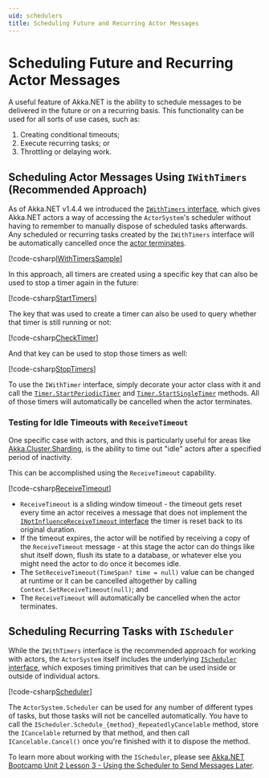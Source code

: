 ```yaml
---
uid: schedulers
title: Scheduling Future and Recurring Actor Messages
---
```


# Scheduling Future and Recurring Actor Messages
A useful feature of Akka.NET is the ability to schedule messages to be delivered in the future or on a recurring basis. This functionality can be used for all sorts of use cases, such as:

1. Creating conditional timeouts;
2. Execute recurring tasks; or
3. Throttling or delaying work.

## Scheduling Actor Messages Using `IWithTimers` (Recommended Approach)
As of Akka.NET v1.4.4 we introduced the [`IWithTimers` interface](xref:Akka.Actor.IWithTimers), which gives Akka.NET actors a way of accessing the `ActorSystem`'s scheduler without having to remember to manually dispose of scheduled tasks afterwards. Any scheduled or recurring tasks created by the `IWithTimers` interface will be automatically cancelled once the [actor terminates](xref:supervision).

[!code-csharp[IWithTimersSample](../../../src/core/Akka.Docs.Tests/Actors/SchedulerSpecs.cs?name=TimerActor)]

In this approach, all timers are created using a specific key that can also be used to stop a timer again in the future:

[!code-csharp[StartTimers](../../../src/core/Akka.Docs.Tests/Actors/SchedulerSpecs.cs?name=StartTimers)]

The key that was used to create a timer can also be used to query whether that timer is still running or not:

[!code-csharp[CheckTimer](../../../src/core/Akka.Docs.Tests/Actors/SchedulerSpecs.cs?name=CheckTimer)]

And that key can be used to stop those timers as well:

[!code-csharp[StopTimers](../../../src/core/Akka.Docs.Tests/Actors/SchedulerSpecs.cs?name=StartTimers)]

To use the `IWithTimer` interface, simply decorate your actor class with it and call the [`Timer.StartPeriodicTimer`](xref:Akka.Actor.ITimerScheduler#Akka_Actor_ITimerScheduler_StartPeriodicTimer_System_Object_System_Object_System_TimeSpan_) and [`Timer.StartSingleTimer`](xref:Akka.Actor.ITimerScheduler#Akka_Actor_ITimerScheduler_StartSingleTimer_System_Object_System_Object_System_TimeSpan_) methods. All of those timers will automatically be cancelled when the actor terminates.

### Testing for Idle Timeouts with `ReceiveTimeout`
One specific case with actors, and this is particularly useful for areas like [Akka.Cluster.Sharding](xref:cluster-sharding), is the ability to time out "idle" actors after a specified period of inactivity.

This can be accomplished using the `ReceiveTimeout` capability.

[!code-csharp[ReceiveTimeout](../../../src/core/Akka.Docs.Tests/Actors/ReceiveTimeoutSpecs.cs?name=ReceiveTimeoutActor)]

* `ReceiveTimeout` is a sliding window timeout - the timeout gets reset every time an actor receives a message that does not implement the [`INotInfluenceReceiveTimeout` interface](xref:Akka.Actor.INotInfluenceReceiveTimeout) the timer is reset back to its original duration.
* If the timeout expires, the actor will be notified by receiving a copy of the `ReceiveTimeout` message - at this stage the actor can do things like shut itself down, flush its state to a database, or whatever else you might need the actor to do once it becomes idle.
* The `SetReceiveTimeout(TimeSpan? time = null)` value can be changed at runtime or it can be cancelled altogether by calling `Context.SetReceiveTimeout(null)`; and
* The `ReceiveTimeout` will automatically be cancelled when the actor terminates.

## Scheduling Recurring Tasks with `IScheduler`
While the `IWithTimers` interface is the recommended approach for working with actors, the `ActorSystem` itself includes the underlying [`IScheduler` interface](xref:Akka.Actor.IScheduler), which exposes timing primitives that can be used inside or outside of individual actors.

[!code-csharp[Scheduler](../../../src/core/Akka.Docs.Tests/Actors/SchedulerSpecs.cs?name=Scheduler)]

The `ActorSystem.Scheduler` can be used for any number of different types of tasks, but those tasks will not be cancelled automatically. You have to call the `IScheduler.Schedule_{method}_RepeatedlyCancelable` method, store the `ICancelable` returned by that method, and then call `ICancelable.Cancel()` once you're finished with it to dispose the method.

To learn more about working with the `IScheduler`, please see [Akka.NET Bootcamp Unit 2 Lesson 3 - Using the Scheduler to Send Messages Later](https://github.com/petabridge/akka-bootcamp/blob/master/src/Unit-2/lesson3/README.md).